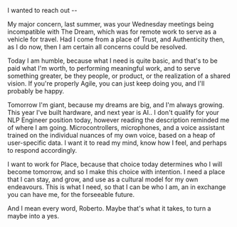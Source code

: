 

I wanted to reach out --

My major concern, last summer, was your Wednesday meetings being incompatible with The Dream, which was for remote work to serve as a vehicle for travel. Had I come from a place of Trust, and Authenticity then, as I do now, then I am certain all concerns could be resolved.

Today I am humble, because what I need is quite basic, and that's to be paid what I'm worth, to performing meaningful work, and to serve something greater, be they people, or product, or the realization of a shared vision. If you're properly Agile, you can just keep doing you, and I'll probably be happy.

Tomorrow I'm giant, because my dreams are big, and I'm always growing. This year I've built hardware, and next year is AI.. I don't qualify for your NLP Engineer position today, however reading the description reminded me of where I am going. Microcontrollers, microphones, and a voice assistant trained on the individual nuances of my own voice, based on a heap of user-specific data. I want it to read my mind, know how I feel, and perhaps to respond accordingly.

I want to work for Place, because that choice today determines who I will become tomorrow, and so I make this choice with intention. I need a place that I can stay, and grow, and use as a cultural model for my own endeavours. This is what I need, so that I can be who I am, an in exchange you can have me, for the forseeable future.

And I mean every word, Roberto. Maybe that's what it takes, to turn a maybe into a yes.
